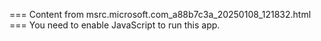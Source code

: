 === Content from msrc.microsoft.com_a88b7c3a_20250108_121832.html ===
You need to enable JavaScript to run this app.
